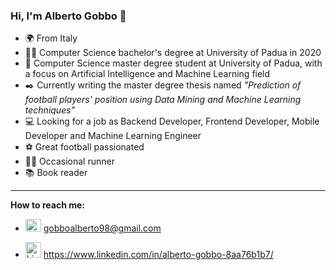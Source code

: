 ### Hi, I'm Alberto Gobbo 👋

- 🌍 From Italy
- 👨‍🎓 Computer Science bachelor's degree at University of Padua in 2020
- 🏬 Computer Science master degree student at University of Padua, with a focus on Artificial Intelligence and Machine Learning field
- ✒️ Currently writing the master degree thesis named *"Prediction of football players' position using Data Mining and Machine Learning techniques"*
- 💻 Looking for a job as Backend Developer, Frontend Developer, Mobile Developer and Machine Learning Engineer
- ⚽ Great football passionated
- 🏃‍♂️ Occasional runner
- 📚 Book reader

--- 

**How to reach me:**

  - <img style="width:25px; height:20px;" src="https://upload.wikimedia.org/wikipedia/commons/thumb/7/7e/Gmail_icon_%282020%29.svg/640px-Gmail_icon_%282020%29.svg.png" alt="Gmail Badge"/>  <a href="mailto:gobboalberto98@gmail.com">gobboalberto98@gmail.com</a>
  
  - <img style="width:25px; height:25px;" src="https://upload.wikimedia.org/wikipedia/commons/thumb/c/ca/LinkedIn_logo_initials.png/800px-LinkedIn_logo_initials.png" alt="LinkedIn Badge"/> <a href="https://www.linkedin.com/in/alberto-gobbo-8aa76b1b7/">https://www.linkedin.com/in/alberto-gobbo-8aa76b1b7/</a>
  


<!--
**AlbertoGobbo/AlbertoGobbo** is a ✨ _special_ ✨ repository because its `README.md` (this file) appears on your GitHub profile.

Here are some ideas to get you started:

- 🔭 I’m currently working on ...
- 🌱 I’m currently learning ...
- 👯 I’m looking to collaborate on ...
- 🤔 I’m looking for help with ...
- 💬 Ask me about ...
- 📫 How to reach me: ...
- 😄 Pronouns: ...
- ⚡ Fun fact: ...
-->
